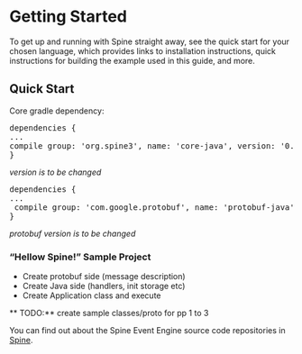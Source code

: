 # Getting Started 


<p class="lead">To get up and running with Spine straight away, see the quick start for your chosen language, which provides links to installation instructions, quick instructions for building the example used in this guide, and more.</p>

## Quick Start


Core gradle dependency:
<pre>
dependencies {
...
compile group: 'org.spine3', name: 'core-java', version: '0.2', changing: true
}
</pre>

_version is to be changed_

<pre>
dependencies {
...
 compile group: 'com.google.protobuf', name: 'protobuf-java', version: '3.0.0-beta-1'
}
</pre>
_protobuf version is to be changed_

### “Hellow Spine!” Sample Project
* Create protobuf side (message description)
* Create Java side (handlers, init storage etc)
* Create Application class and execute


 ** TODO:** create sample classes/proto for pp 1 to 3
 

You can find out about the Spine Event Engine source code repositories in
[Spine](https://github.com/SpineEventEngine).
